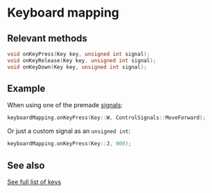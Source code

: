 # Keyboard mapping

## Relevant methods
````c++
void onKeyPress(Key key, unsigned int signal);
void onKeyRelease(Key key, unsigned int signal);
void onKeyDown(Key key, unsigned int signal);
````

## Example
When using one of the premade [signals](../lists/signals.md):
````c++
keyboardMapping.onKeyPress(Key::W, ControlSignals::MoveForward);
````

Or just a custom signal as an ``unsigned int``:
````c++
keyboardMapping.onKeyPress(Key::J, 900);
````

## See also
[See full list of keys](key-enum.md)